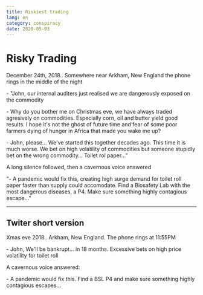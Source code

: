 ```yaml
---
title: Riskiest trading
lang: en
category: conspiracy
date: 2020-05-03
---
```


# Risky Trading

December 24th, 2018.. Somewhere near Arkham, New England the phone rings in the middle of the night

\- "John, our internal auditers just realised we are dangerously exposed on the commodity

\- Why do you bother me on Christmas eve, we have always traded agresively on commodities. Especially corn, oil and butter yield 
good results. I hope it's not the ghost of future time and fear of some poor farmers dying of hunger in Africa that made you wake me up?

\- John, please... We've started this together decades ago. This time it is much worse. We bet on high volatility of commodities but
someone stupidly bet on the wrong commodity... Toilet rol paper..."

A long silence followed, then a cavernous voice answered

\"- A pandemic would fix this, creating high surge demand for toilet roll paper faster than supply could accomodate. Find a 
Biosafety Lab with the most dangerous diseases, a P4. Make sure something highly contagious escape..."

---

## Twiter short version

Xmas eve 2018.. Arkham, New England. The phone rings at 11:55PM

\- John, We'll be bankrupt... in 18 months. Excessive bets on high price volatility for toilet roll

A cavernous voice answered:

\- A pandemic would fix this. Find a BSL P4 and make sure something highly contagious escapes...
